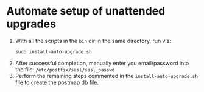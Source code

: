 Automate setup of unattended upgrades
=====================================

1. With all the scripts in the `bin` dir in the same directory, run via:
    ```shell
    sudo install-auto-upgrade.sh
    ```
2. After successful completion, manually enter you email/password into the file: `/etc/postfix/sasl/sasl_passwd`
3. Perform the remaining steps commented in the `install-auto-upgrade.sh` file to create the postmap db file.
